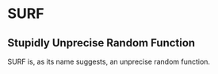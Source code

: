 # SURF
## Stupidly Unprecise Random Function
SURF is, as its name suggests, an unprecise random function.

